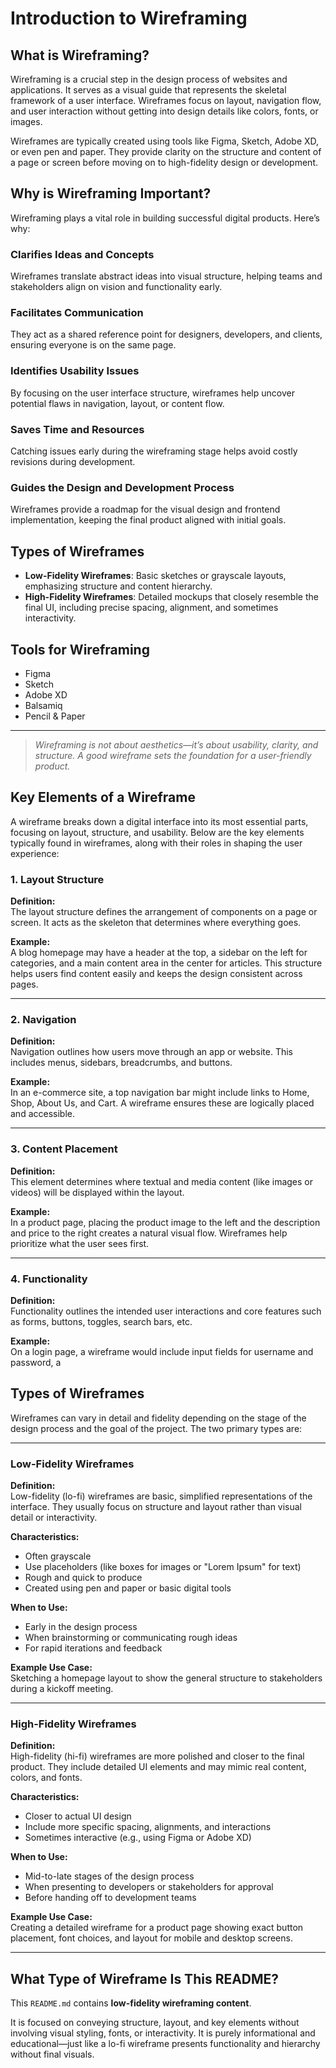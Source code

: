 # Introduction to Wireframing

## What is Wireframing?

Wireframing is a crucial step in the design process of websites and applications. It serves as a visual guide that represents the skeletal framework of a user interface. Wireframes focus on layout, navigation flow, and user interaction without getting into design details like colors, fonts, or images.

Wireframes are typically created using tools like Figma, Sketch, Adobe XD, or even pen and paper. They provide clarity on the structure and content of a page or screen before moving on to high-fidelity design or development.

## Why is Wireframing Important?

Wireframing plays a vital role in building successful digital products. Here’s why:

### Clarifies Ideas and Concepts
Wireframes translate abstract ideas into visual structure, helping teams and stakeholders align on vision and functionality early.

### Facilitates Communication
They act as a shared reference point for designers, developers, and clients, ensuring everyone is on the same page.

### Identifies Usability Issues
By focusing on the user interface structure, wireframes help uncover potential flaws in navigation, layout, or content flow.

### Saves Time and Resources
Catching issues early during the wireframing stage helps avoid costly revisions during development.

### Guides the Design and Development Process
Wireframes provide a roadmap for the visual design and frontend implementation, keeping the final product aligned with initial goals.

## Types of Wireframes

- **Low-Fidelity Wireframes**: Basic sketches or grayscale layouts, emphasizing structure and content hierarchy.
- **High-Fidelity Wireframes**: Detailed mockups that closely resemble the final UI, including precise spacing, alignment, and sometimes interactivity.

## Tools for Wireframing

- Figma
- Sketch
- Adobe XD
- Balsamiq
- Pencil & Paper

---

> *Wireframing is not about aesthetics—it’s about usability, clarity, and structure. A good wireframe sets the foundation for a user-friendly product.*

## Key Elements of a Wireframe

A wireframe breaks down a digital interface into its most essential parts, focusing on layout, structure, and usability. Below are the key elements typically found in wireframes, along with their roles in shaping the user experience:

### 1. Layout Structure

**Definition:**  
The layout structure defines the arrangement of components on a page or screen. It acts as the skeleton that determines where everything goes.

**Example:**  
A blog homepage may have a header at the top, a sidebar on the left for categories, and a main content area in the center for articles. This structure helps users find content easily and keeps the design consistent across pages.

---

### 2. Navigation

**Definition:**  
Navigation outlines how users move through an app or website. This includes menus, sidebars, breadcrumbs, and buttons.

**Example:**  
In an e-commerce site, a top navigation bar might include links to Home, Shop, About Us, and Cart. A wireframe ensures these are logically placed and accessible.

---

### 3. Content Placement

**Definition:**  
This element determines where textual and media content (like images or videos) will be displayed within the layout.

**Example:**  
In a product page, placing the product image to the left and the description and price to the right creates a natural visual flow. Wireframes help prioritize what the user sees first.

---

### 4. Functionality

**Definition:**  
Functionality outlines the intended user interactions and core features such as forms, buttons, toggles, search bars, etc.

**Example:**  
On a login page, a wireframe would include input fields for username and password, a


## Types of Wireframes

Wireframes can vary in detail and fidelity depending on the stage of the design process and the goal of the project. The two primary types are:

---

### Low-Fidelity Wireframes

**Definition:**  
Low-fidelity (lo-fi) wireframes are basic, simplified representations of the interface. They usually focus on structure and layout rather than visual detail or interactivity.

**Characteristics:**
- Often grayscale
- Use placeholders (like boxes for images or "Lorem Ipsum" for text)
- Rough and quick to produce
- Created using pen and paper or basic digital tools

**When to Use:**
- Early in the design process
- When brainstorming or communicating rough ideas
- For rapid iterations and feedback

**Example Use Case:**  
Sketching a homepage layout to show the general structure to stakeholders during a kickoff meeting.

---

### High-Fidelity Wireframes

**Definition:**  
High-fidelity (hi-fi) wireframes are more polished and closer to the final product. They include detailed UI elements and may mimic real content, colors, and fonts.

**Characteristics:**
- Closer to actual UI design
- Include more specific spacing, alignments, and interactions
- Sometimes interactive (e.g., using Figma or Adobe XD)

**When to Use:**
- Mid-to-late stages of the design process
- When presenting to developers or stakeholders for approval
- Before handing off to development teams

**Example Use Case:**  
Creating a detailed wireframe for a product page showing exact button placement, font choices, and layout for mobile and desktop screens.

---

## What Type of Wireframe Is This README?

This `README.md` contains **low-fidelity wireframing content**.

It is focused on conveying structure, layout, and key elements without involving visual styling, fonts, or interactivity. It is purely informational and educational—just like a lo-fi wireframe presents functionality and hierarchy without final visuals.

